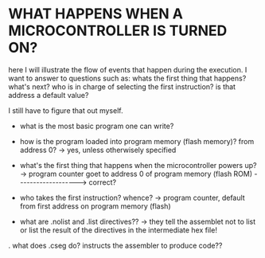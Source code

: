 # WHAT HAPPENS WHEN A MICROCONTROLLER IS TURNED ON?

here I will illustrate the flow of events that happen during the execution. 
I want to answer to questions such as:
  whats the first thing that happens? what's next?
  who is in charge of selecting the first instruction? is that address a default value?
  
I still have to figure that out myself.


* what is the most basic program one can write?


* how is the program loaded into program memory (flash memory)? from address 0?
-> yes, unless otherwisely specified 

* what's the first thing that happens when the microcontroller powers up?
-> program counter goet to address 0 of program memory (flash ROM)     -------------------> correct?

* who takes the first instruction? whence? 
-> program counter, default from first address on program memory (flash)


* what are .nolist and .list directives??
  -> they tell the assemblet not to list or list the result of the directives in the intermediate hex file!

. what does .cseg do? instructs the assembler to produce code??


